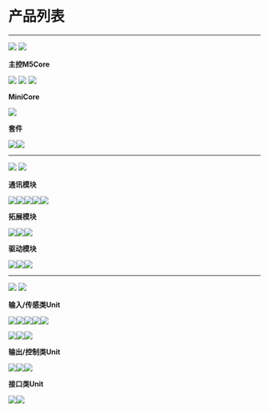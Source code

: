 # 产品列表

***

<img src='assets/img/product_pics/1.jpg'> <img src='assets/img/product_pics/cores.png'>

**主控M5Core**

[![](https://img-blog.csdnimg.cn/20181210155042186.jpg)](zh_CN/product_documents/m5stack-core/m5core_basic) [![](https://img-blog.csdnimg.cn/20181210155059380.jpg)](zh_CN/product_documents/m5stack-core/m5core_gray) [![](https://img-blog.csdnimg.cn/20181210155116910.jpg)](zh_CN/product_documents/m5stack-core/m5core_fire)

<!-- |[BASIC](zh_CN/product_documents/m5stack-core/m5core_basic)|[GRAY](zh_CN/product_documents/m5stack-core/m5core_gray)|[FIRE](zh_CN/product_documents/m5stack-core/m5core_fire)| -->

**MiniCore**

[![](https://img-blog.csdnimg.cn/2018121015515360.jpg)](zh_CN/product_documents/m5stack-core/minicore_stick)

<!-- [M5Stick]() -->

**套件**

[![](https://img-blog.csdnimg.cn/20181210155134684.png)](zh_CN/product_documents/m5stack-core/m5go_iot_starter_kit)[![](https://img-blog.csdnimg.cn/20181210155938827.jpg)](zh_CN/product_documents/m5stack-core/face_kit)

<!-- |[M5GO Starter Kit]()|[FACES Kit]()| -->

***

<img src='assets/img/product_pics/2.jpg'> <img src='assets/img/product_pics/module.png'>

**通讯模块**

[![](https://img-blog.csdnimg.cn/20181210163322273.jpg)](zh_CN/product_documents/modules/module_gps)[![](https://img-blog.csdnimg.cn/20181210163333682.jpg)](zh_CN/product_documents/modules/module_lora)[![](https://img-blog.csdnimg.cn/20181210163345680.jpg)](zh_CN/product_documents/modules/module_sim800)[![](https://img-blog.csdnimg.cn/20181210163357400.jpg)](zh_CN/product_documents/modules/module_commu)[![](https://img-blog.csdnimg.cn/20181212111936228.jpg)](zh_CN/product_documents/modules/module_usb)

<!-- |[GPS]()|[LORA]()|[SIM800/GPRS/GSM]()|[COMMU]()| -->

**拓展模块**

[![](https://img-blog.csdnimg.cn/20181210163430353.jpg)](zh_CN/product_documents/modules/module_battery)[![](https://img-blog.csdnimg.cn/20181210163857125.jpg)](zh_CN/product_documents/modules/module_proto)[![](https://img-blog.csdnimg.cn/20181212110809815.png)](zh_CN/product_documents/modules/module_plus)

<!-- |[BATTERY]()|[PROTO]()| -->

**驱动模块**

[![](https://img-blog.csdnimg.cn/20181210163555583.jpg)](zh_CN/product_documents/modules/module_stepmotor)[![](https://img-blog.csdnimg.cn/20181210163610300.jpg)](zh_CN/product_documents/modules/module_servo)[![](https://img-blog.csdnimg.cn/2018121211200138.jpg)](zh_CN/product_documents/modules/module_lego+)

<!-- |[STEPMOTOR]()|[SERVO]()| -->

***

<img src='assets/img/product_pics/3.jpg'> <img src='assets/img/product_pics/unit.png'>

**输入/传感类Unit**

[![](https://img-blog.csdnimg.cn/20181211173622546.png)](zh_CN/product_documents/units/unit_env)[![](https://img-blog.csdnimg.cn/20181211174001353.png)](zh_CN/product_documents/units/unit_ir)[![](https://img-blog.csdnimg.cn/20181211174020278.png)](zh_CN/product_documents/units/unit_pir)[![](https://img-blog.csdnimg.cn/20181211174328827.png)](zh_CN/product_documents/units/unit_angle)[![](https://img-blog.csdnimg.cn/20181211174313215.png)](zh_CN/product_documents/units/unit_adc)

[![](https://img-blog.csdnimg.cn/20181211175208695.png)](zh_CN/product_documents/units/unit_dac)[![](https://img-blog.csdnimg.cn/20181211174349287.png)](zh_CN/product_documents/units/unit_button)[![](https://img-blog.csdnimg.cn/20181211175218426.png)](zh_CN/product_documents/units/unit_dual_button)

<!-- |[ADC]()|[数字模拟转换Unit]()|[单按键]()|[双按键]()| -->

**输出/控制类Unit**

[![](https://img-blog.csdnimg.cn/20181211174047354.png)](zh_CN/product_documents/units/unit_rgb)[![](https://img-blog.csdnimg.cn/20181211174057301.png)](zh_CN/product_documents/units/unit_relay)[![](https://img-blog.csdnimg.cn/20181211174111764.png)](zh_CN/product_documents/units/unit_neopixel)

**接口类Unit**

[![](https://img-blog.csdnimg.cn/20181211174142806.png)](zh_CN/product_documents/units/unit_hub)[![](https://img-blog.csdnimg.cn/20181211174154240.png)](zh_CN/product_documents/units/unit_396port)

<!-- <img src='assets/img/product_pics/1.jpg'> <img src='assets/img/product_pics/cores.png'>

| M5Core        | MiniCore      |
| :----------:  |:------------: |
| [BASIC](zh_CN/product_documents/m5stack-core/m5core_basic)         | [Stick](zh_CN/product_documents/m5stack-core/minicore_stick)         |
| [GRAY](zh_CN/product_documents/m5stack-core/m5core_gray)          | /            |
| [FIRE](zh_CN/product_documents/m5stack-core/m5core_fire)          | /            |
| [FACE Kit](zh_CN/product_documents/m5stack-core/face_kit)          | /            |
| [M5GO IOT Kit](zh_CN/product_documents/m5stack-core/m5go_iot_starter_kit)          | /            |


<img src='assets/img/product_pics/2.jpg'> <img src='assets/img/product_pics/module.png'>

| 无线通信模块      | 配件模块  | 控制模块   |
| :------------------:  |:------------------:| :--------------------:|
| [GPS](zh_CN/product_documents/modules/module_gps) | [PROTO](zh_CN/product_documents/modules/module_proto) | [STEPMOTOR](zh_CN/product_documents/modules/module_stepmotor)|
| [LORA](zh_CN/product_documents/modules/module_lora)                  | [BATTERY](zh_CN/product_documents/modules/module_battery)            | [SERVO](zh_CN/product_documents/modules/module_servo)                     |
| [SIM800/GPRS/GSM](zh_CN/product_documents/modules/module_sim800)                  | [BTC](zh_CN/product_documents/modules/module_btc)                | [COMMU](zh_CN/product_documents/modules/module_commu)                    |
| [LoRaWAN](zh_CN/product_documents/modules/module_lorawan)       | [PLUS](zh_CN/product_documents/modules/module_plus)                  | [LEGO+](zh_CN/product_documents/modules/module_lego_plus)                    |
| /                     | [USB](zh_CN/product_documents/modules/module_usb)                  | /                     |
| /                     | /                  | /                     |
| /                     | /                  | /                     |
| /                     | /                  | /                     |
| /                     | /                  | /                     |

<img src='assets/img/product_pics/5.jpg'> <img src='assets/img/product_pics/bases.png'>

|       |   |    |
| :------------------:  |:------------------:| :--------------------:|
| [M5GO底座](zh_CN/product_documents/bases/m5go_base)      | [PLC底座](zh_CN/product_documents/modules/module_plc)  | [FACE底座](zh_CN/product_documents/bases/face_base)   |
| [LAN底座](zh_CN/product_documents/bases/lan_base)      | /  | /   |
| [Node底座](zh_CN/product_documents/bases/node_base)      | /  | /   |

<img src='assets/img/product_pics/5.jpg'> <img src='assets/img/product_pics/accessory.png'>

|       |   |   |
| :------------------:  |:------------------:| :--------------------:|
| [LEGO-CABLE](zh_CN/product_documents/accessories/cables/lego_cable)      | [FRAME](zh_CN/product_documents/accessories/frame)  | /   |


<img src='assets/img/product_pics/3.jpg'> <img src='assets/img/product_pics/unit.png'>

| 输入/传感类Unit   | 输出/控制类Unit  | 接口类Unit   |
| :-------------------: |:------------------------: | :----------------:|
| [ENV](zh_CN/product_documents/units/unit_env)                   | [RGB](zh_CN/product_documents/units/unit_rgb)                       | [HUB](zh_CN/product_documents/units/unit_hub)               |
| [IR](zh_CN/product_documents/units/unit_ir)                    | [RELAY](zh_CN/product_documents/units/unit_relay)                         | [3.96PORT](zh_CN/product_documents/units/unit_396port)          |
| [PIR](zh_CN/product_documents/units/unit_pir)                   | [NeoPixel](zh_CN/product_documents/units/unit_neopixel)                         | /                 |
| [ANGLE](zh_CN/product_documents/units/unit_angle)                   | /                         | /                 |
| [EARTH/Moisture](zh_CN/product_documents/units/unit_earth)        | /                         | /                 |
| [LIGHT](zh_CN/product_documents/units/unit_light)                 | /                         | /                 |
| [MAKEY](zh_CN/product_documents/units/unit_makey)                   | /                         | /                 |
| [BUTTON](zh_CN/product_documents/units/unit_button)                   | /                         | /                 |
| [Dual-BUTTON](zh_CN/product_documents/units/unit_dual_button)                   | /                         | /                 |
| [JOYSTICK](zh_CN/product_documents/units/unit_joystick)                   | /                         | /                 |
| [THERMAL](zh_CN/product_documents/units/unit_thermal)                   | /                         | /                 |
| [ADC](zh_CN/product_documents/units/unit_adc)                   | /                         | /                 |
| [DAC](zh_CN/product_documents/units/unit_dac)                   | /                         | /                 |
| [Color Sensor](zh_CN/product_documents/units/unit_color_sensor)                   | /                         | /                 |
| [ToF](zh_CN/product_documents/units/unit_tof)                   | /                         | /                 |
| [ESP32Cam](zh_CN/product_documents/units/unit_esp32cam)         | / | / |
| [M5Camera](zh_CN/product_documents/units/unit_m5camera)         | / | / |
| [NCIR](zh_CN/product_documents/units/unit_ncir)                           | /                         | /                 |


<img src='assets/img/product_pics/4.jpg'> <img src='assets/img/product_pics/application.png'>

|       |   |   |
| :------------------:  |:------------------:| :--------------------:|
| [BALA](zh_CN/product_documents/applications/application_bala)      | [LidarBot](zh_CN/product_documents/applications/application_lidarbot)  | /   |


<img src='assets/img/product_pics/6.jpg'> <img src='assets/img/product_pics/tool.png'>

* [M5Stack USB Downloader](zh_CN/product_documents/tools/tool_usb_downloader) -->
